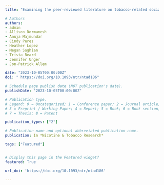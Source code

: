 ```yaml
---
title: "Examining the peer-reviewed literature on tobacco-related social media data - scoping review"

# Authors
authors:
- admin
- Allison Dormanesh
- Anuja Majmundar
- Cindy Perez
- Heather Lopez
- Megan Saghian
- Trista Beard
- Jennifer Unger
- Jon-Patrick Allem

date: "2023-10-05T00:00:00Z"
doi: " https://doi.org/10.1093/ntr/ntad186"

# Schedule page publish date (NOT publication's date).
publishDate: "2023-10-05T00:00:00Z"

# Publication type.
# Legend: 0 = Uncategorized; 1 = Conference paper; 2 = Journal article;
# 3 = Preprint / Working Paper; 4 = Report; 5 = Book; 6 = Book section;
# 7 = Thesis; 8 = Patent

publication_types: ["2"]

# Publication name and optional abbreviated publication name.
publication: In *Nicotine & Tobacco Research*

tags: ["Featured"]


# Display this page in the Featured widget?
featured: True

url_doi: 'https://doi.org/10.1093/ntr/ntad186'

---
```

